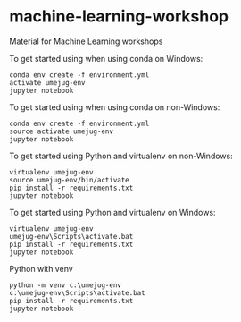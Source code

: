 # machine-learning-workshop
Material for Machine Learning workshops

To get started using when using conda on Windows:

```
conda env create -f environment.yml
activate umejug-env
jupyter notebook
```

To get started using when using conda on non-Windows:

```
conda env create -f environment.yml
source activate umejug-env
jupyter notebook
```

To get started using Python and virtualenv on non-Windows:

``` 
virtualenv umejug-env
source umejug-env/bin/activate
pip install -r requirements.txt
jupyter notebook
```

To get started using Python and virtualenv on Windows:

``` 
virtualenv umejug-env
umejug-env\Scripts\activate.bat
pip install -r requirements.txt
jupyter notebook
```

Python with venv

```
python -m venv c:\umejug-env
c:\umejug-env\Scripts\activate.bat
pip install -r requirements.txt
jupyter notebook
```
